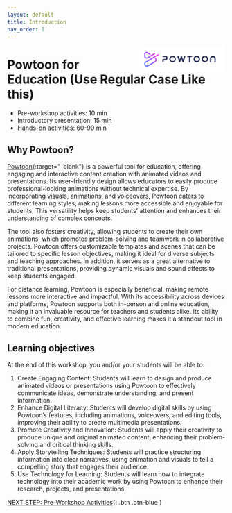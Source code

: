 ```yaml
---
layout: default
title: Introduction 
nav_order: 1
---
```

<img src="images/powtoon-logo.png" style="float:right;width:200px;" alt="logo of the powtoon tool">

# Powtoon for Education (Use Regular Case Like this)

- Pre-workshop activities: 10 min 
- Introductory presentation: 15 min
- Hands-on activities: 60-90 min

## Why Powtoon? 

[Powtoon](https://www.powtoon.com/){:target="_blank"} is a powerful tool for education, offering engaging and interactive content creation with animated videos and presentations. Its user-friendly design allows educators to easily produce professional-looking animations without technical expertise. By incorporating visuals, animations, and voiceovers, Powtoon caters to different learning styles, making lessons more accessible and enjoyable for students. This versatility helps keep students’ attention and enhances their understanding of complex concepts.

The tool also fosters creativity, allowing students to create their own animations, which promotes problem-solving and teamwork in collaborative projects. Powtoon offers customizable templates and scenes that can be tailored to specific lesson objectives, making it ideal for diverse subjects and teaching approaches. In addition, it serves as a great alternative to traditional presentations, providing dynamic visuals and sound effects to keep students engaged.

For distance learning, Powtoon is especially beneficial, making remote lessons more interactive and impactful. With its accessibility across devices and platforms, Powtoon supports both in-person and online education, making it an invaluable resource for teachers and students alike. Its ability to combine fun, creativity, and effective learning makes it a standout tool in modern education.

## Learning objectives 
At the end of this workshop, you and/or your students will be able to:

1.	Create Engaging Content: Students will learn to design and produce animated videos or presentations using Powtoon to effectively communicate ideas, demonstrate understanding, and present information.
2.	Enhance Digital Literacy: Students will develop digital skills by using Powtoon’s features, including animations, voiceovers, and editing tools, improving their ability to create multimedia presentations.
3.	Promote Creativity and Innovation: Students will apply their creativity to produce unique and original animated content, enhancing their problem-solving and critical thinking skills.
4.	Apply Storytelling Techniques: Students will practice structuring information into clear narratives, using animation and visuals to tell a compelling story that engages their audience.
5.	Use Technology for Learning: Students will learn how to integrate technology into their academic work by using Powtoon to enhance their research, projects, and presentations.

 
[NEXT STEP: Pre-Workshop Activities](pre-workshop.html){: .btn .btn-blue }
